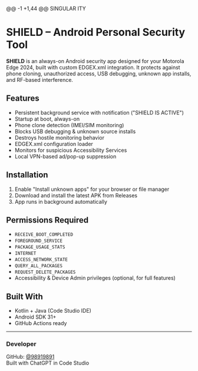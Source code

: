 @@ -1 +1,44 @@
 SINGULAR ITY
 # SHIELD – Android Personal Security Tool
 
 **SHIELD** is an always-on Android security app designed for your Motorola Edge 2024, built with custom EDGEX.xml integration. It protects against phone cloning, unauthorized access, USB debugging, unknown app installs, and RF-based interference.
 
 ## Features
 
 - Persistent background service with notification ("SHIELD IS ACTIVE")
 - Startup at boot, always-on
 - Phone clone detection (IMEI/SIM monitoring)
 - Blocks USB debugging & unknown source installs
 - Destroys hostile monitoring behavior
 - EDGEX.xml configuration loader
 - Monitors for suspicious Accessibility Services
 - Local VPN-based ad/pop-up suppression
 
 ## Installation
 
 1. Enable "Install unknown apps" for your browser or file manager
 2. Download and install the latest APK from Releases
 3. App runs in background automatically
 
 ## Permissions Required
 
 - `RECEIVE_BOOT_COMPLETED`
 - `FOREGROUND_SERVICE`
 - `PACKAGE_USAGE_STATS`
 - `INTERNET`
 - `ACCESS_NETWORK_STATE`
 - `QUERY_ALL_PACKAGES`
 - `REQUEST_DELETE_PACKAGES`
 - Accessibility & Device Admin privileges (optional, for full features)
 
 ## Built With
 
 - Kotlin + Java (Code Studio IDE)
 - Android SDK 31+
 - GitHub Actions ready
 
 ---
 
 ### Developer
 
 GitHub: [@98919891](https://github.com/98919891)  
 Built with ChatGPT in Code Studio

